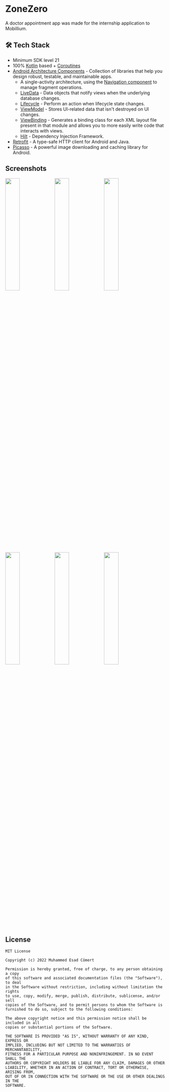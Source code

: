 # ZoneZero

A doctor appointment app was made for the internship application to Mobillium.

## 🛠 Tech Stack

- Minimum SDK level 21
- 100% [Kotlin](https://kotlinlang.org/) based + [Coroutines](https://github.com/Kotlin/kotlinx.coroutines)
- [Android Architecture Components](https://developer.android.com/topic/libraries/architecture) - Collection of libraries that help you design robust, testable, and maintainable apps.
  -  A single-activity architecture, using the [Navigation component](https://developer.android.com/guide/navigation/navigation-getting-started) to manage fragment operations.
  - [LiveData](https://developer.android.com/topic/libraries/architecture/livedata) - Data objects that notify views when the underlying database changes.
  - [Lifecycle](https://developer.android.com/topic/libraries/architecture/lifecycle) - Perform an action when lifecycle state changes.
  - [ViewModel](https://developer.android.com/topic/libraries/architecture/viewmodel) - Stores UI-related data that isn't destroyed on UI changes. 
  - [ViewBinding](https://developer.android.com/topic/libraries/view-binding) - Generates a binding class for each XML layout file present in that module and allows you to more easily write code that interacts with views.
  - [Hilt](https://dagger.dev/hilt/) - Dependency Injection Framework.
- [Retrofit](https://square.github.io/retrofit/) - A type-safe HTTP client for Android and Java.
- [Picasso](https://square.github.io/picasso/) - A powerful image downloading and caching library for Android.

## Screenshots

<img src="https://user-images.githubusercontent.com/46245749/172042859-1b1c15f4-a7d0-4605-bb27-e5a8f7b2808c.png" width="30%" height="30%"/> <img src="https://user-images.githubusercontent.com/46245749/172042970-be14555d-30cd-4642-ada4-980ac6a6a4b9.png" width="30%" height="30%"/> <img src="https://user-images.githubusercontent.com/46245749/172042861-9d3a2308-96b6-436e-b967-07da1cb67541.png" width="30%" height="30%"/> <img src="https://user-images.githubusercontent.com/46245749/172042874-3dd46403-3022-45d1-80c1-fe622d960ea9.png" width="30%" height="30%"/> <img src="https://user-images.githubusercontent.com/46245749/172042866-d8c7da0d-66a5-4aa2-8168-c2691d1ad483.png" width="30%" height="30%"/> <img src="https://user-images.githubusercontent.com/46245749/172042879-34f22fad-04b4-4f1c-bf37-0890e9d41b1a.png" width="30%" height="30%"/>

## License

```
MIT License

Copyright (c) 2022 Muhammed Esad Cömert

Permission is hereby granted, free of charge, to any person obtaining a copy
of this software and associated documentation files (the "Software"), to deal
in the Software without restriction, including without limitation the rights
to use, copy, modify, merge, publish, distribute, sublicense, and/or sell
copies of the Software, and to permit persons to whom the Software is
furnished to do so, subject to the following conditions:

The above copyright notice and this permission notice shall be included in all
copies or substantial portions of the Software.

THE SOFTWARE IS PROVIDED "AS IS", WITHOUT WARRANTY OF ANY KIND, EXPRESS OR
IMPLIED, INCLUDING BUT NOT LIMITED TO THE WARRANTIES OF MERCHANTABILITY,
FITNESS FOR A PARTICULAR PURPOSE AND NONINFRINGEMENT. IN NO EVENT SHALL THE
AUTHORS OR COPYRIGHT HOLDERS BE LIABLE FOR ANY CLAIM, DAMAGES OR OTHER
LIABILITY, WHETHER IN AN ACTION OF CONTRACT, TORT OR OTHERWISE, ARISING FROM,
OUT OF OR IN CONNECTION WITH THE SOFTWARE OR THE USE OR OTHER DEALINGS IN THE
SOFTWARE.
```
